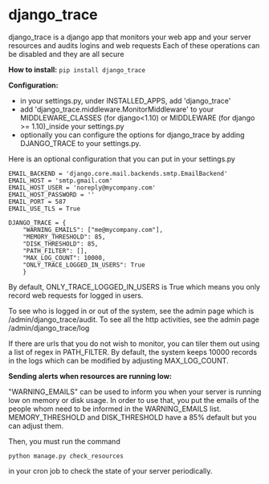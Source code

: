 django_trace
==========

django_trace is a django app that monitors your web app and your server resources and audits logins and web requests
Each of these operations can be disabled and they are all secure

**How to install:**
`pip install django_trace`

**Configuration:**
- in your settings.py, under INSTALLED_APPS, add 'django_trace'
- add 'django_trace.middleware.MonitorMiddleware' to your MIDDLEWARE_CLASSES (for django<1.10) or MIDDLEWARE (for django >= 1.10)_inside your settings.py
- optionally you can configure the options for django_trace by adding DJANGO_TRACE to your settings.py.

Here is an optional configuration that you can put in your settings.py
```
EMAIL_BACKEND = 'django.core.mail.backends.smtp.EmailBackend'
EMAIL_HOST = 'smtp.gmail.com'
EMAIL_HOST_USER = 'noreply@mycompany.com'
EMAIL_HOST_PASSWORD = ''
EMAIL_PORT = 587
EMAIL_USE_TLS = True

DJANGO_TRACE = {
    "WARNING_EMAILS": ["me@mycompany.com"],
    "MEMORY_THRESHOLD": 85,
    "DISK_THRESHOLD": 85,
    "PATH_FILTER": [],
    "MAX_LOG_COUNT": 10000,
    "ONLY_TRACE_LOGGED_IN_USERS": True
    }
```

By default, ONLY_TRACE_LOGGED_IN_USERS is True which means you only record web requests for logged in users.

To see who is logged in or out of the system, see the admin page which is /admin/django_trace/audit.
To see all the http activities, see the admin page /admin/django_trace/log

If there are urls that you do not wish to monitor, you can tiler them out using a list of regex in PATH_FILTER.
By default, the system keeps 10000 records in the logs which can be modified by adjusting MAX_LOG_COUNT.

**Sending alerts when resources are running low:**

"WARNING_EMAILS" can be used to inform you when your server is running low on memory or disk usage. In order to use that, you put the emails of the people whom need to be informed in the WARNING_EMAILS list.
MEMORY_THRESHOLD and DISK_THRESHOLD have a 85% default but you can adjust them.

Then, you must run the command
```
python manage.py check_resources
```
in your cron job to check the state of your server periodically.

